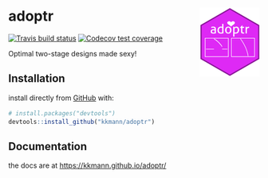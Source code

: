 
<!-- README.md is generated from README.Rmd. Please edit that file -->

# adoptr <a href='https://github.com/kkmann/otsd'><img src='man/figures/logo.png' align="right" height="139" /></a>

<!-- badges: start -->

[![Travis build
status](https://travis-ci.org/kkmann/adoptr.svg?branch=master)](https://travis-ci.org/kkmann/adoptr)
[![Codecov test
coverage](https://codecov.io/gh/kkmann/adoptr/branch/master/graph/badge.svg)](https://codecov.io/gh/kkmann/adoptr?branch=master)
<!-- badges: end -->

Optimal two-stage designs made sexy\!

## Installation

install directly from [GitHub](https://github.com/) with:

``` r
# install.packages("devtools")
devtools::install_github("kkmann/adoptr")
```

## Documentation

the docs are at <https://kkmann.github.io/adoptr/>
